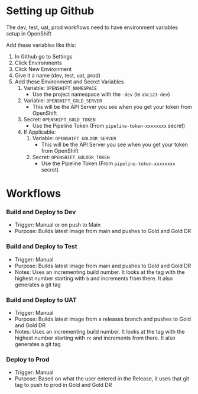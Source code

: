 # Setting up Github

The dev, test, uat, prod workflows need to have environment variables setup in OpenShift

Add these variables like this:
1. In Github go to Settings
1. Click Environments
1. Click New Environment
1. Give it a name (dev, test, uat, prod)
1. Add these Environment and Secret Variables
    1. Variable: `OPENSHIFT_NAMESPACE`
        - Use the project namespace with the `-dev` (ie `abc123-dev`)
    1. Variable: `OPENSHIFT_GOLD_SERVER`
        - This will be the API Server you see when you get your token from OpenShift
    1. Secret: `OPENSHIFT_GOLD_TOKEN`
        - Use the Pipeline Token (From `pipeline-token-xxxxxxxx` secret)
    1. If Applicable:
        1. Variable: `OPENSHIFT_GOLDDR_SERVER`
            - This will be the API Server you see when you get your token from OpenShift
        1. Secret: `OPENSHIFT_GOLDDR_TOKEN`
            - Use the Pipeline Token (From `pipeline-token-xxxxxxxx` secret)


# Workflows
### Build and Deploy to Dev
- Trigger: Manual or on push to Main
- Purpose: Builds latest image from main and pushes to Gold and Gold DR

### Build and Deploy to Test
- Trigger: Manual
- Purpose: Builds latest image from main and pushes to Gold and Gold DR
- Notes: Uses an incrementing build number. It looks at the tag with the highest number starting with `b` and increments from there. It also generates a git tag

### Build and Deploy to UAT
- Trigger: Manual
- Purpose: Builds latest image from a releases branch and pushes to Gold and Gold DR
- Notes: Uses an incrementing build number. It looks at the tag with the highest number starting with `rc` and increments from there. It also generates a git tag

### Deploy to Prod
- Trigger: Manual
- Purpose: Based on what the user entered in the Release, it uses that git tag to push to prod in Gold and Gold DR
